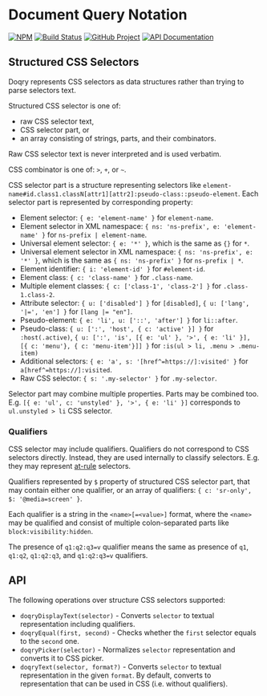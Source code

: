 Document Query Notation
=======================

[![NPM][npm-image]][npm-url]
[![Build Status][build-status-img]][build-status-link]
[![GitHub Project][github-image]][github-url]
[![API Documentation][api-docs-image]][api-docs-url]


[npm-image]: https://img.shields.io/npm/v/@frontmeans/doqry.svg?logo=npm
[npm-url]: https://www.npmjs.com/package/@frontmeans/doqry
[build-status-img]: https://github.com/frontmeans/doqry/workflows/Build/badge.svg
[build-status-link]: https://github.com/frontmeans/doqry/actions?query=workflow%3ABuild
[github-image]: https://img.shields.io/static/v1?logo=github&label=GitHub&message=project&color=informational
[github-url]: https://github.com/frontmeans/doqry
[api-docs-image]: https://img.shields.io/static/v1?logo=typescript&label=API&message=docs&color=informational
[api-docs-url]: https://frontmeans.github.io/doqry/


Structured CSS Selectors
------------------------

Doqry represents CSS selectors as data structures rather than trying to parse selectors text.

Structured CSS selector is one of:

- raw CSS selector text,
- CSS selector part, or
- an array consisting of strings, parts, and their combinators.

Raw CSS selector text is never interpreted and is used verbatim.

CSS combinator is one of: `>`, `+`, or `~`.

CSS selector part is a structure representing selectors like
`element-name#id.class1.classN[attr1][attr2]:pseudo-class::pseudo-element`.
Each selector part is represented by corresponding property:

- Element selector:
  `{ e: 'element-name' }` for `element-name`.
- Element selector in XML namespace:
  `{ ns: 'ns-prefix', e: 'element-name' }` for `ns-prefix | element-name`.
- Universal element selector:
  `{ e: '*' }`, which is the same as `{}` for `*`.
- Universal element selector in XML namespace:
  `{ ns: 'ns-prefix', e: '*' }`, which is the same as `{ ns: 'ns-prefix' }` for `ns-prefix | *`.
- Element identifier:
  `{ i: 'element-id' }` for `#element-id`.
- Element class:
  `{ c: 'class-name' }` for `.class-name`.
- Multiple element classes:
  `{ c: ['class-1', 'class-2'] }` for `.class-1.class-2`.
- Attribute selector:
  `{ u: ['disabled'] }` for `[disabled]`,
  `{ u: ['lang', '|=', 'en'] }` for `[lang |= "en"]`.
- Pseudo-element:
  `{ e: 'li', u: ['::', 'after'] }` for `li::after`.
- Pseudo-class:
  `{ u: [':', 'host', { c: 'active' }] }` for `:host(.active)`,
  `{ u: [':', 'is', [{ e: 'ul' }, '>', { e: 'li' }], [{ c: 'menu'}, { c: 'menu-item'}]] }`
  for `:is(ul > li, .menu > .menu-item)`
- Additional selectors:
  `{ e: 'a', s: '[href^=https://]:visited' }` for `a[href^=https://]:visited`.
- Raw CSS selector:
  `{ s: '.my-selector' }` for `.my-selector`.

Selector part may combine multiple properties. Parts may be combined too.
E.g. `[{ e: 'ul', c: 'unstyled' }, '>', { e: 'li' }]` corresponds to `ul.unstyled > li` CSS selector.


### Qualifiers

CSS selector may include qualifiers. Qualifiers do not correspond to CSS selectors directly. Instead, they are used
internally to classify selectors. E.g. they may represent [at-rule] selectors.

Qualifiers represented by `$` property of structured CSS selector part, that may contain either one qualifier, or an
array of qualifiers:
`{ c: 'sr-only', $: '@media=screen' }`.

Each qualifier is a string in the `<name>[=<value>]` format, where the `<name>` may be qualified and consist of multiple
colon-separated parts like `block:visibility:hidden`.

The presence of `q1:q2:q3=v` qualifier means the same as presence of `q1`, `q1:q2`, `q1:q2:q3`, and `q1:q2:q3=v`
qualifiers.

[at-rule]: https://developer.mozilla.org/en-US/docs/Web/CSS/At-rule


API
---

The following operations over structure CSS selectors supported:

- `doqryDisplayText(selector)` - Converts `selector` to textual representation including qualifiers.
- `doqryEqual(first, second)` - Checks whether the `first` selector equals to the `second` one.
- `doqryPicker(selector)` - Normalizes `selector` representation and converts it to CSS picker.
- `doqryText(selector, format?)` - Converts `selector` to textual representation in the given `format`.
  By default, converts to representation that can be used in CSS (i.e. without qualifiers).
